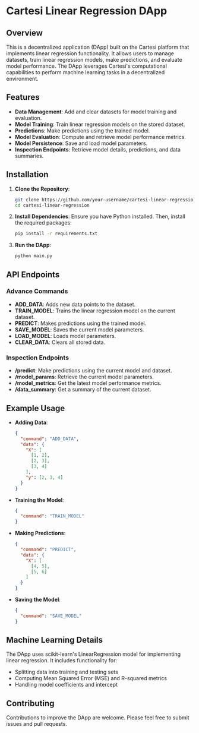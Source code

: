 # Cartesi Linear Regression DApp

## Overview

This is a decentralized application (DApp) built on the Cartesi platform that implements linear regression functionality. It allows users to manage datasets, train linear regression models, make predictions, and evaluate model performance. The DApp leverages Cartesi's computational capabilities to perform machine learning tasks in a decentralized environment.

## Features

- **Data Management**: Add and clear datasets for model training and evaluation.
- **Model Training**: Train linear regression models on the stored dataset.
- **Predictions**: Make predictions using the trained model.
- **Model Evaluation**: Compute and retrieve model performance metrics.
- **Model Persistence**: Save and load model parameters.
- **Inspection Endpoints**: Retrieve model details, predictions, and data summaries.

## Installation

1. **Clone the Repository**:

   ```bash
   git clone https://github.com/your-username/cartesi-linear-regression.git
   cd cartesi-linear-regression
   ```

2. **Install Dependencies**:
   Ensure you have Python installed. Then, install the required packages:

   ```bash
   pip install -r requirements.txt
   ```

3. **Run the DApp**:
   ```bash
   python main.py
   ```

## API Endpoints

### Advance Commands

- **ADD_DATA**: Adds new data points to the dataset.
- **TRAIN_MODEL**: Trains the linear regression model on the current dataset.
- **PREDICT**: Makes predictions using the trained model.
- **SAVE_MODEL**: Saves the current model parameters.
- **LOAD_MODEL**: Loads model parameters.
- **CLEAR_DATA**: Clears all stored data.

### Inspection Endpoints

- **/predict**: Make predictions using the current model and dataset.
- **/model_params**: Retrieve the current model parameters.
- **/model_metrics**: Get the latest model performance metrics.
- **/data_summary**: Get a summary of the current dataset.

## Example Usage

- **Adding Data**:

  ```json
  {
    "command": "ADD_DATA",
    "data": {
      "X": [
        [1, 2],
        [2, 3],
        [3, 4]
      ],
      "y": [2, 3, 4]
    }
  }
  ```

- **Training the Model**:

  ```json
  {
    "command": "TRAIN_MODEL"
  }
  ```

- **Making Predictions**:

  ```json
  {
    "command": "PREDICT",
    "data": {
      "X": [
        [4, 5],
        [5, 6]
      ]
    }
  }
  ```

- **Saving the Model**:
  ```json
  {
    "command": "SAVE_MODEL"
  }
  ```

## Machine Learning Details

The DApp uses scikit-learn's LinearRegression model for implementing linear regression. It includes functionality for:

- Splitting data into training and testing sets
- Computing Mean Squared Error (MSE) and R-squared metrics
- Handling model coefficients and intercept

## Contributing

Contributions to improve the DApp are welcome. Please feel free to submit issues and pull requests.
